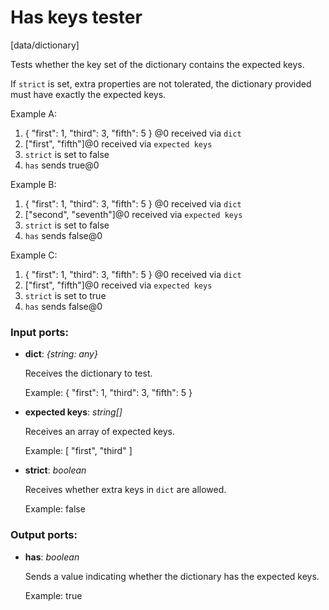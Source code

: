 # Has keys tester

[data/dictionary]

Tests whether the key set of the dictionary contains the expected keys.

If `strict` is set, extra properties are not tolerated, the dictionary provided must have exactly the expected keys.

Example A:
1. { "first": 1, "third": 3, "fifth": 5 } @0 received via `dict`
2. ["first", "fifth"]@0 received via `expected keys`
3. `strict` is set to false
4. `has` sends true@0

Example B:
1. { "first": 1, "third": 3, "fifth": 5 } @0 received via `dict`
2. ["second", "seventh"]@0 received via `expected keys`
3. `strict` is set to false
4. `has` sends false@0

Example C:
1. { "first": 1, "third": 3, "fifth": 5 } @0 received via `dict`
2. ["first", "fifth"]@0 received via `expected keys`
3. `strict` is set to true
4. `has` sends false@0

### Input ports:

* __dict__: _{string: any}_

    Receives the dictionary to test.
    
    Example:
    { "first": 1, "third": 3, "fifth": 5 }



* __expected keys__: _string[]_

    Receives an array of expected keys.
    
    Example:
    [ "first", "third" ]



* __strict__: _boolean_

    Receives whether extra keys in `dict` are allowed.
    
    Example:
    false



### Output ports:

* __has__: _boolean_

    Sends a value indicating whether the dictionary has the expected keys.
    
    Example:
    true
    



